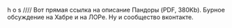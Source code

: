 h o s
////
Вот прямая ссылка на описание Пандоры (PDF, 380Kb).
Бурное обсуждение на Хабре и на ЛОРе.
Ну и сообщество вконтакте.